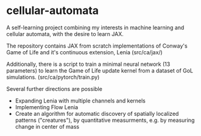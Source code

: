 # cellular-automata

A self-learning project combining my interests in machine learning and cellular automata, with the desire to learn JAX.

The repository contains JAX from scratch implementations of Conway's Game of Life and it's continuous extension, Lenia (src/ca/jax/)

Additionally, there is a script to train a minimal neural network (13 parameters) to learn the Game of Life update kernel from a dataset of GoL simulations. (src/ca/pytorch/train.py)

Several further directions are possible
  - Expanding Lenia with multiple channels and kernels
  - Implementing Flow Lenia
  - Create an algorithm for automatic discovery of spatially localized patterns ("creatures"), by quantitative measurments, e.g. by measuring change in center of mass

 
